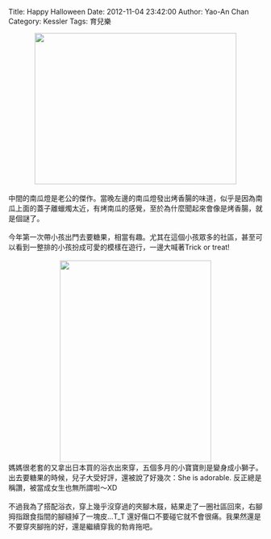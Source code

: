 Title: Happy Halloween
Date: 2012-11-04 23:42:00
Author: Yao-An Chan
Category: Kessler
Tags: 育兒樂


<div class='post'>
<div class="separator" style="clear: both; text-align: center;"><a href="http://2.bp.blogspot.com/-2UcrsZBlEek/UJbnh6AGDxI/AAAAAAAAP5Y/2udo2xuRii8/s1600/_1060027.jpg" imageanchor="1" style="margin-left: 1em; margin-right: 1em;"><img border="0" height="300" src="http://2.bp.blogspot.com/-2UcrsZBlEek/UJbnh6AGDxI/AAAAAAAAP5Y/2udo2xuRii8/s400/_1060027.jpg" width="400" /></a></div><br />中間的南瓜燈是老公的傑作。當晚左邊的南瓜燈發出烤香腸的味道，似乎是因為南瓜上面的蓋子離蠟燭太近，有烤南瓜的感覺，至於為什麼聞起來會像是烤香腸，就是個謎了。<br /><br />今年第一次帶小孩出門去要糖果，相當有趣。尤其在這個小孩眾多的社區，甚至可以看到一整排的小孩扮成可愛的模樣在遊行，一邊大喊著Trick or treat!<br /><br /><div class="separator" style="clear: both; text-align: center;"><a href="http://3.bp.blogspot.com/-YkJU9g5b1vw/UJbncuLi4uI/AAAAAAAAP48/iubP3TY8WgU/s1600/_1060009.jpg" imageanchor="1" style="margin-left: 1em; margin-right: 1em;"><img border="0" height="400" src="http://3.bp.blogspot.com/-YkJU9g5b1vw/UJbncuLi4uI/AAAAAAAAP48/iubP3TY8WgU/s400/_1060009.jpg" width="300" /></a></div>媽媽很老套的又拿出日本買的浴衣出來穿，五個多月的小寶寶則是變身成小獅子。出去要糖果的時候，兒子大受好評，還被說了好幾次：She is adorable. 反正總是稱讚，被當成女生也無所謂啦～XD<br /><br />不過我為了搭配浴衣，穿上幾乎沒穿過的夾腳木屐，結果走了一圈社區回來，右腳拇指跟食指間的腳縫掉了一塊皮...T_T 還好傷口不要碰它就不會很痛。我果然還是不要穿夾腳拖的好，還是繼續穿我的勃肯拖吧。</div>
